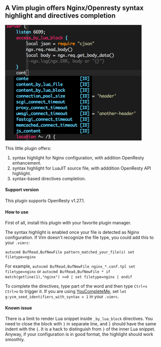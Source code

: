 ## A Vim plugin offers Nginx/Openresty syntax highlight and directives completion

![example](./example.png)

This little plugin offers:
1. syntax highlight for Nginx configuration, with addition OpenResty enhancement.
1. syntax highlight for LuaJIT source file, with adddition OpenResty API highlight.
1. syntax-based directives completion.

#### Support version

This plugin supports OpenResty v1.27.1.

#### How to use

First of all, install this plugin with your favorite plugin manager.

The syntax highlight is enabled once your file is detected as Nginx configuration.
If Vim doesn't recognize the file type, you could add this to your `.vimrc`:

```
autocmd BufRead,BufNewFile pattern_matched_your_file(s) set filetype=nginx
```

For example, `autocmd BufRead,BufNewFile nginx_*.conf.tpl set filetype=nginx` or `autocmd BufRead,BufNewFile * if match(getline(1),"nginx") >=0 | set filetype=nginx | endif`

To complete the directives, type part of the word and then type `Ctrl+x Ctrl+o` to trigger it.
If you are using [YouCompleteMe](https://github.com/Valloric/YouCompleteMe), set `let g:ycm_seed_identifiers_with_syntax = 1` in your `.vimrc`.

#### Known issue

There is a limit to render Lua snippet inside `_by_lua_block` directives. You need to close the block with `}` in separate line, and `}` should have
the same indent with the `{`. It is a hack to distinguish from `}` of the inner Lua snippet.
Anyway, if your configuration is in good format, the highlight should work smoothly.
